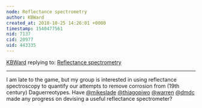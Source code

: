 ```yaml
---
node: Reflectance spectrometry
author: KBWard
created_at: 2018-10-25 14:26:01 +0000
timestamp: 1540477561
nid: 7137
cid: 20977
uid: 443335
---
```




[KBWard](../profile/KBWard) replying to: [Reflectance spectrometry](../notes/dmdc/4-30-2013/reflectance-spectrometry)

----
I am late to the game, but my group is interested in using reflectance spectroscopy to quantify our attempts to remove corrosion from (19th century) Daguerreotypes. Have [@mikeslade](/profile/mikeslade) [@thiagopiwo](/profile/thiagopiwo) 
[@warren](/profile/warren)  [@dmdc](/profile/dmdc) made any progress on devising a useful reflectance spectrometer?